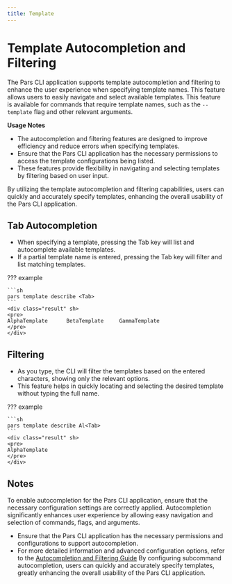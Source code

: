 ```yaml
---
title: Template
---
```


# Template Autocompletion and Filtering

The Pars CLI application supports template autocompletion and filtering to enhance the user experience when specifying template names. This feature allows users to easily navigate and select available templates. This feature is available for commands that require template names, such as the `--template` flag and other relevant arguments.

**Usage Notes**

* The autocompletion and filtering features are designed to improve efficiency and reduce errors when specifying templates.
* Ensure that the Pars CLI application has the necessary permissions to access the template configurations being listed.
* These features provide flexibility in navigating and selecting templates by filtering based on user input.

By utilizing the template autocompletion and filtering capabilities, users can quickly and accurately specify templates, enhancing the overall usability of the Pars CLI application.

## Tab Autocompletion

* When specifying a template, pressing the Tab key will list and autocomplete available templates.
* If a partial template name is entered, pressing the Tab key will filter and list matching templates.

??? example

    ```sh
    pars template describe <Tab>
    ```
    <div class="result" sh>
    <pre>
    AlphaTemplate      BetaTemplate     GammaTemplate
    </pre>
    </div>

## Filtering

* As you type, the CLI will filter the templates based on the entered characters, showing only the relevant options.
* This feature helps in quickly locating and selecting the desired template without typing the full name.

??? example

    ```sh
    pars template describe Al<Tab>
    ```
    <div class="result" sh>
    <pre>
    AlphaTemplate
    </pre>
    </div>



## Notes

To enable autocompletion for the Pars CLI application, ensure that the necessary configuration settings are correctly applied. Autocompletion significantly enhances user experience by allowing easy navigation and selection of commands, flags, and arguments.

* Ensure that the Pars CLI application has the necessary permissions and configurations to support autocompletion.
* For more detailed information and advanced configuration options, refer to the [Autocompletion and Filtering Guide][AutoCompletionAndFilteringGuide]
By configuring subcommand autocompletion, users can quickly and accurately specify templates, greatly enhancing the overall usability of the Pars CLI application.


<!-- Additional links -->
[AutoCompletionAndFilteringGuide]: /setup/configuration/configuration.md#auto-completion
